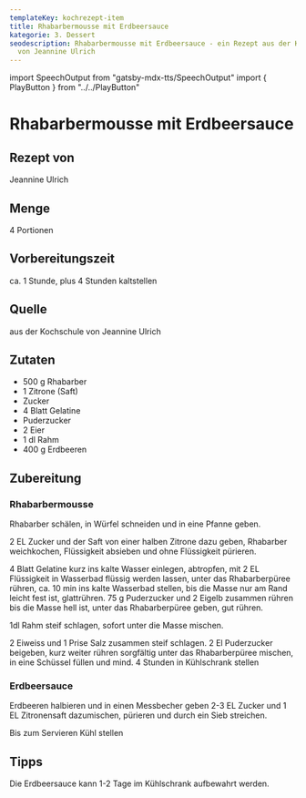 ```yaml
---
templateKey: kochrezept-item
title: Rhabarbermousse mit Erdbeersauce
kategorie: 3. Dessert
seodescription: Rhabarbermousse mit Erdbeersauce - ein Rezept aus der Kochschule
  von Jeannine Ulrich
---
```

import SpeechOutput from "gatsby-mdx-tts/SpeechOutput"
import { PlayButton } from "../../PlayButton"

<SpeechOutput id="kochrezept-jeannine-ulrich-rhabarbermousse-erdbeersauce" customPlayButton={PlayButton}>

# Rhabarbermousse mit Erdbeersauce

## Rezept von

Jeannine Ulrich

## Menge

4 Portionen

## Vorbereitungszeit

ca. 1 Stunde, plus 4 Stunden kaltstellen

## Quelle

aus der Kochschule von Jeannine Ulrich

## Zutaten

* 500 g Rhabarber 
* 1 Zitrone (Saft)
* Zucker 
* 4 Blatt Gelatine 
* Puderzucker 
* 2 Eier 
* 1 dl Rahm 
* 400 g Erdbeeren

## Zubereitung

### Rhabarbermousse

Rhabarber schälen, in Würfel schneiden und in eine Pfanne geben.

2 EL Zucker und der Saft von einer halben Zitrone dazu geben, Rhabarber 
weichkochen, Flüssigkeit absieben und ohne Flüssigkeit pürieren.

4 Blatt Gelatine kurz ins kalte Wasser einlegen, abtropfen, mit 2 EL Flüssigkeit in Wasserbad flüssig werden lassen, unter das Rhabarberpüree rühren, ca. 10 min ins kalte Wasserbad stellen, bis die Masse nur am Rand leicht fest ist, glattrühren.
75 g Puderzucker und 2 Eigelb zusammen rühren bis die Masse hell ist, unter 
das Rhabarberpüree geben, gut rühren.

1dl Rahm steif schlagen, sofort unter die Masse mischen.

2 Eiweiss und 1 Prise Salz zusammen steif schlagen. 2 El Puderzucker beigeben, kurz weiter rühren sorgfältig unter das Rhabarberpüree mischen, in eine Schüssel füllen und mind. 4 Stunden in Kühlschrank stellen  

### Erdbeersauce

Erdbeeren halbieren und in einen Messbecher geben
2-3 EL Zucker und 1 EL Zitronensaft dazumischen, pürieren und durch ein Sieb streichen. 

Bis zum Servieren Kühl stellen  

## Tipps

Die Erdbeersauce kann 1-2 Tage im Kühlschrank aufbewahrt
werden. 

</SpeechOutput>